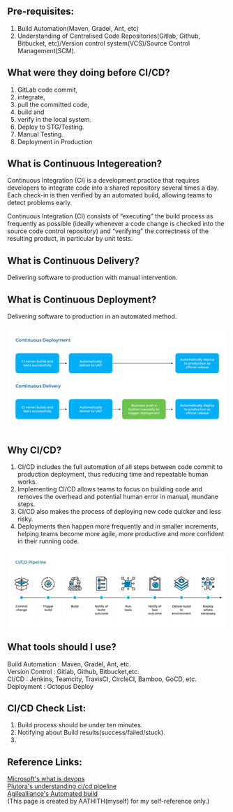 Pre-requisites:
---------------	
1. Build Automation(Maven, Gradel, Ant, etc)
2. Understanding of Centralised Code Repositories(Gitlab, Github, Bitbucket, etc)/Version control system(VCS)/Source Control Management(SCM).

What were they doing before CI/CD?
-------------------------------
1. GitLab code commit,
2. integrate,
3. pull the committed code,
4. build and
5. verify in the local system.
6. Deploy to STG/Testing.
7. Manual Testing.
8. Deployment in Production

What is Continuous Integereation?
---------------------------------
Continuous Integration (CI) is a development practice that requires developers to integrate code into a shared repository several times a day. Each check-in is then verified by an automated build, allowing teams to detect problems early.

Continuous Integration (CI) consists of “executing” the build process as frequently as possible (ideally whenever a code change is checked into the source code control repository) and “verifying” the correctness of the resulting product, in particular by unit tests.

What is Continuous Delivery?
----------------------------
Delivering software to production with manual intervention.

What is Continuous Deployment?
------------------------------
Delivering software to production in an automated method.

![alt text](cd-vs-cde.png)

Why CI/CD?
----------
1. CI/CD includes the full automation of all steps between code commit to production deployment, thus reducing time and repeatable human works.
2. Implementing CI/CD allows teams to focus on building code and removes the overhead and potential human error in manual, mundane steps. 
3. CI/CD also makes the process of deploying new code quicker and less risky. 
4. Deployments then happen more frequently and in smaller increments, helping teams become more agile, more productive and more confident in their running code.

![CICD pipeline](cicd-pipeline.png)

What tools should I use?
------------------------
Build Automation : Maven, Gradel, Ant, etc.<br>
Version Control  : Gitlab, Github, Bitbucket,etc.<br>
CI/CD            : Jenkins, Teamcity, TravisCI, CircleCI, Bamboo, GoCD, etc.<br>
Deployment       : Octopus Deploy

CI/CD Check List:
-----------------
1. Build process should be under ten minutes.
2. Notifying about Build results(success/failed/stuck).
3. 

Reference Links:
----------------
[Microsoft's what is devops](https://azure.microsoft.com/en-in/overview/what-is-devops/#practices) <br>
[Plutora's understanding ci/cd pipeline](https://www.plutora.com/blog/understanding-ci-cd-pipeline) <br>
[Agilealliance's Automated build](https://www.agilealliance.org/glossary/automated-build/)<br>
(This page is created by AATHITH(myself) for my self-reference only.)

